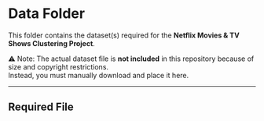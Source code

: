 # Data Folder

This folder contains the dataset(s) required for the **Netflix Movies & TV Shows Clustering Project**.

⚠️ Note: The actual dataset file is **not included** in this repository because of size and copyright restrictions.  
Instead, you must manually download and place it here.

---

## Required File
